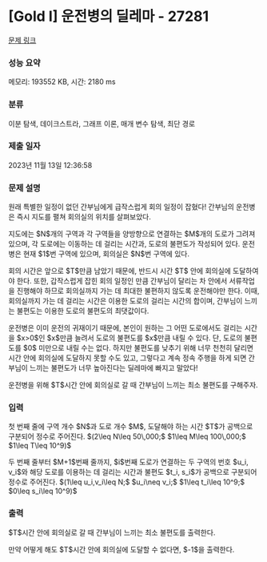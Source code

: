 # [Gold I] 운전병의 딜레마 - 27281 

[문제 링크](https://www.acmicpc.net/problem/27281) 

### 성능 요약

메모리: 193552 KB, 시간: 2180 ms

### 분류

이분 탐색, 데이크스트라, 그래프 이론, 매개 변수 탐색, 최단 경로

### 제출 일자

2023년 11월 13일 12:36:58

### 문제 설명

<p>원래 특별한 일정이 없던 간부님에게 급작스럽게 회의 일정이 잡혔다! 간부님의 운전병은 즉시 지도를 펼쳐 회의실의 위치를 살펴보았다.</p>

<p>지도에는 $N$개의 구역과 각 구역들을 양방향으로 연결하는 $M$개의 도로가 그려져 있으며, 각 도로에는 이동하는 데 걸리는 시간과, 도로의 불편도가 작성되어 있다. 운전병은 현재 $1$번 구역에 있으며, 회의실은 $N$번 구역에 있다.</p>

<p>회의 시간은 앞으로 $T$만큼 남았기 때문에, 반드시 시간 $T$ 안에 회의실에 도달하여야 한다. 또한, 갑작스럽게 잡힌 회의 일정인 만큼 간부님이 달리는 차 안에서 서류작업을 진행해야 하므로 회의실까지 가는 데 최대한 불편하지 않도록 운전해야만 한다. 이때, 회의실까지 가는 데 걸리는 시간은 이용한 도로의 걸리는 시간의 합이며, 간부님이 느끼는 불편도는 이용한 도로의 불편도의 최댓값이다.</p>

<p>운전병은 이미 운전의 귀재이기 때문에, 본인이 원하는 그 어떤 도로에서도 걸리는 시간을 $x>0$인 $x$만큼 늘려서 도로의 불편도를 $x$만큼 내릴 수 있다. 단, 도로의 불편도를 $0$ 미만으로 내릴 수는 없다. 하지만 불편도를 낮추기 위해 너무 천천히 달리면 시간 안에 회의실에 도달하지 못할 수도 있고, 그렇다고 계속 정속 주행을 하게 되면 간부님이 느끼는 불편도가 너무 높아진다는 딜레마에 빠지고 말았다!</p>

<p>운전병을 위해 $T$시간 안에 회의실로 갈 때 간부님이 느끼는 최소 불편도를 구해주자.</p>

### 입력 

 <p>첫 번째 줄에 구역 개수 $N$과 도로 개수 $M$, 도달해야 하는 시간 $T$가 공백으로 구분되어 정수로 주어진다. $(2\leq N\leq 50\,000;$ $1\leq M\leq 100\,000;$ $1\leq T\leq 10^9)$</p>

<p>두 번째 줄부터 $M+1$번째 줄까지, $i$번째 도로가 연결하는 두 구역의 번호 $u_i, v_i$와 해당 도로를 이용하는 데 걸리는 시간과 불편도 $t_i, s_i$가 공백으로 구분되어 정수로 주어진다. $(1\leq u_i,v_i\leq N;$ $u_i\neq v_i;$ $1\leq t_i\leq 10^9;$ $0\leq s_i\leq 10^9)$</p>

### 출력 

 <p>$T$시간 안에 회의실로 갈 때 간부님이 느끼는 최소 불편도를 출력한다.</p>

<p>만약 어떻게 해도 $T$시간 안에 회의실에 도달할 수 없다면, $-1$을 출력한다.</p>

